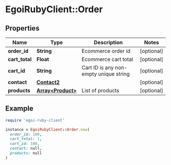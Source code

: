 # EgoiRubyClient::Order

## Properties

| Name | Type | Description | Notes |
| ---- | ---- | ----------- | ----- |
| **order_id** | **String** | Ecommerce order id | [optional] |
| **cart_total** | **Float** | Ecommerce cart total | [optional] |
| **cart_id** | **String** | Cart ID is any non-empty unique string | [optional] |
| **contact** | [**Contact2**](Contact2.md) |  | [optional] |
| **products** | [**Array&lt;Product&gt;**](Product.md) | List of products | [optional] |

## Example

```ruby
require 'egoi-ruby-client'

instance = EgoiRubyClient::Order.new(
  order_id: 100,
  cart_total: 1,
  cart_id: 100,
  contact: null,
  products: null
)
```

